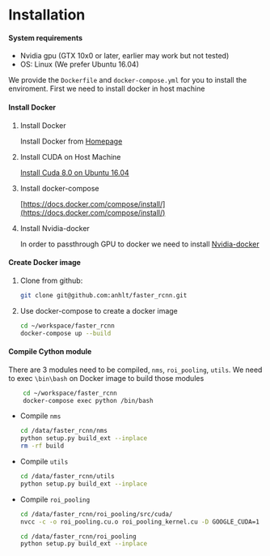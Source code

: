 Installation
============


#### System requirements

- Nvidia gpu (GTX 10x0 or later, earlier may work but not tested)
- OS: Linux (We prefer Ubuntu 16.04)

We provide the `Dockerfile` and `docker-compose.yml` for you to install the enviroment. First we need to install docker in host machine

#### Install Docker 

1. Install Docker

    Install Docker from [Homepage](https://docs.docker.com/install/)
    
2. Install CUDA on Host Machine
    
    [Install Cuda 8.0 on Ubuntu 16.04](https://askubuntu.com/questions/799184/how-can-i-install-cuda-on-ubuntu-16-04)

3. Install docker-compose
    
    [https://docs.docker.com/compose/install/](https://docs.docker.com/compose/install/)

4. Install Nvidia-docker
    
    In order to passthrough GPU to docker we need to install [Nvidia-docker](https://github.com/NVIDIA/nvidia-docker)

#### Create Docker image

1. Clone from github:

    ```bash
    git clone git@github.com:anhlt/faster_rcnn.git
    ```

2. Use docker-compose to create a docker image

    ```bash
    cd ~/workspace/faster_rcnn
    docker-compose up --build
    ```


#### Compile Cython module 

There are 3 modules need to be compiled, `nms`, `roi_pooling`, `utils`. We need to exec `\bin\bash` on Docker image to build those modules


```bash
    cd ~/workspace/faster_rcnn
    docker-compose exec python /bin/bash
```

- Compile `nms`
    
    ```bash
    cd /data/faster_rcnn/nms
    python setup.py build_ext --inplace 
    rm -rf build
    ```

- Compile `utils`
    
    ```bash
    cd /data/faster_rcnn/utils
    python setup.py build_ext --inplace 
    ```

- Compile `roi_pooling`
    
    ```bash
    cd /data/faster_rcnn/roi_pooling/src/cuda/  
    nvcc -c -o roi_pooling.cu.o roi_pooling_kernel.cu -D GOOGLE_CUDA=1 -x cu -Xcompiler -fPIC -arch=sm_61

    cd /data/faster_rcnn/roi_pooling
    python setup.py build_ext --inplace 
    ```
    

    

